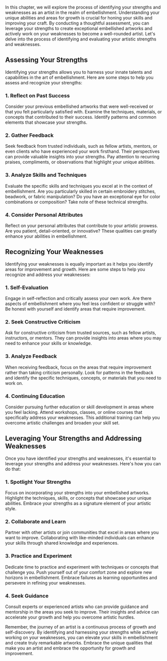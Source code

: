 
In this chapter, we will explore the process of identifying your strengths and weaknesses as an artist in the realm of embellishment. Understanding your unique abilities and areas for growth is crucial for honing your skills and improving your craft. By conducting a thoughtful assessment, you can leverage your strengths to create exceptional embellished artworks and actively work on your weaknesses to become a well-rounded artist. Let's delve into the process of identifying and evaluating your artistic strengths and weaknesses.

Assessing Your Strengths
------------------------

Identifying your strengths allows you to harness your innate talents and capabilities in the art of embellishment. Here are some steps to help you assess and recognize your strengths:

### 1. Reflect on Past Success

Consider your previous embellished artworks that were well-received or that you felt particularly satisfied with. Examine the techniques, materials, or concepts that contributed to their success. Identify patterns and common elements that showcase your strengths.

### 2. Gather Feedback

Seek feedback from trusted individuals, such as fellow artists, mentors, or even clients who have experienced your work firsthand. Their perspectives can provide valuable insights into your strengths. Pay attention to recurring praises, compliments, or observations that highlight your unique abilities.

### 3. Analyze Skills and Techniques

Evaluate the specific skills and techniques you excel at in the context of embellishment. Are you particularly skilled in certain embroidery stitches, beadwork, or fabric manipulation? Do you have an exceptional eye for color combinations or composition? Take note of these technical strengths.

### 4. Consider Personal Attributes

Reflect on your personal attributes that contribute to your artistic prowess. Are you patient, detail-oriented, or innovative? These qualities can greatly enhance your abilities in embellishment.

Recognizing Your Weaknesses
---------------------------

Identifying your weaknesses is equally important as it helps you identify areas for improvement and growth. Here are some steps to help you recognize and address your weaknesses:

### 1. Self-Evaluation

Engage in self-reflection and critically assess your own work. Are there aspects of embellishment where you feel less confident or struggle with? Be honest with yourself and identify areas that require improvement.

### 2. Seek Constructive Criticism

Ask for constructive criticism from trusted sources, such as fellow artists, instructors, or mentors. They can provide insights into areas where you may need to enhance your skills or knowledge.

### 3. Analyze Feedback

When receiving feedback, focus on the areas that require improvement rather than taking criticism personally. Look for patterns in the feedback and identify the specific techniques, concepts, or materials that you need to work on.

### 4. Continuing Education

Consider pursuing further education or skill development in areas where you feel lacking. Attend workshops, classes, or online courses that specifically address your weaknesses. This additional training can help you overcome artistic challenges and broaden your skill set.

Leveraging Your Strengths and Addressing Weaknesses
---------------------------------------------------

Once you have identified your strengths and weaknesses, it's essential to leverage your strengths and address your weaknesses. Here's how you can do that:

### 1. Spotlight Your Strengths

Focus on incorporating your strengths into your embellished artworks. Highlight the techniques, skills, or concepts that showcase your unique abilities. Embrace your strengths as a signature element of your artistic style.

### 2. Collaborate and Learn

Partner with other artists or join communities that excel in areas where you want to improve. Collaborating with like-minded individuals can enhance your skills through shared knowledge and experiences.

### 3. Practice and Experiment

Dedicate time to practice and experiment with techniques or concepts that challenge you. Push yourself out of your comfort zone and explore new horizons in embellishment. Embrace failures as learning opportunities and persevere in refining your weaknesses.

### 4. Seek Guidance

Consult experts or experienced artists who can provide guidance and mentorship in the areas you seek to improve. Their insights and advice can accelerate your growth and help you overcome artistic hurdles.

Remember, the journey of an artist is a continuous process of growth and self-discovery. By identifying and harnessing your strengths while actively working on your weaknesses, you can elevate your skills in embellishment and create truly remarkable artworks. Embrace the unique qualities that make you an artist and embrace the opportunity for growth and improvement.
